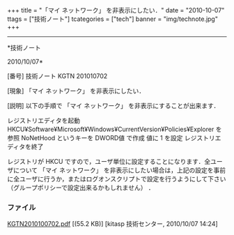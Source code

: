 ﻿+++
title = "「マイ ネットワーク」 を非表示にしたい．"
date = "2010-10-07"
ttags = ["技術ノート"]
tcategories = ["tech"]
banner = "img/technote.jpg"
+++

-----------------------------------------------------------------------------------------------------------------------------

*技術ノート

2010/10/07*


[番号]
技術ノート KGTN 201010702

[現象]
「マイ ネットワーク」 を非表示にしたい．

[説明]
以下の手順で 「マイ ネットワーク」 を非表示にすることが出来ます．

レジストリエディタを起動
HKCU¥Software¥Microsoft¥Windows¥CurrentVersion¥Policies¥Explorer を参照
NoNetHood というキーを DWORD値 で作成
値に 1 を設定
レジストリエディタを終了

レジストリが HKCU
ですので，ユーザ単位に設定することになります．全ユーザについて 「マイ
ネットワーク」
を非表示にしたい場合は，上記の設定を事前に全ユーザに行うか，またはログオンスクリプトで設定を行うようにして下さい
（グループポリシーで設定出来るかもしれません） ．


### ファイル

 
 


[KGTN2010100702.pdf](http://techreport.kitasp.net/attachments/download/349/KGTN2010100702.pdf)
 [(55.2 KB)] [kitasp 技術センター, 2010/10/07
14:24]


 


 

